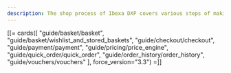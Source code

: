 ```yaml
---
description: The shop process of Ibexa DXP covers various steps of making a transaction from listing available products, through adding products to a cart, to checkout and confirmation.
---
```


[[= cards([
"guide/basket/basket",
"guide/basket/wishlist_and_stored_baskets",
"guide/checkout/checkout",
"guide/payment/payment",
"guide/pricing/price_engine",
"guide/quick_order/quick_order",
"guide/order_history/order_history",
"guide/vouchers/vouchers"
], force_version="3.3") =]]